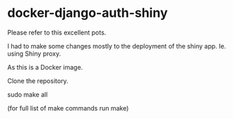 # docker-django-auth-shiny

Please refer to this excellent pots.

I had to make some changes mostly to the deployment of the shiny app. Ie. using Shiny proxy.

As this is a Docker image.

Clone the repository.

sudo make all

(for full list of make commands run make)

